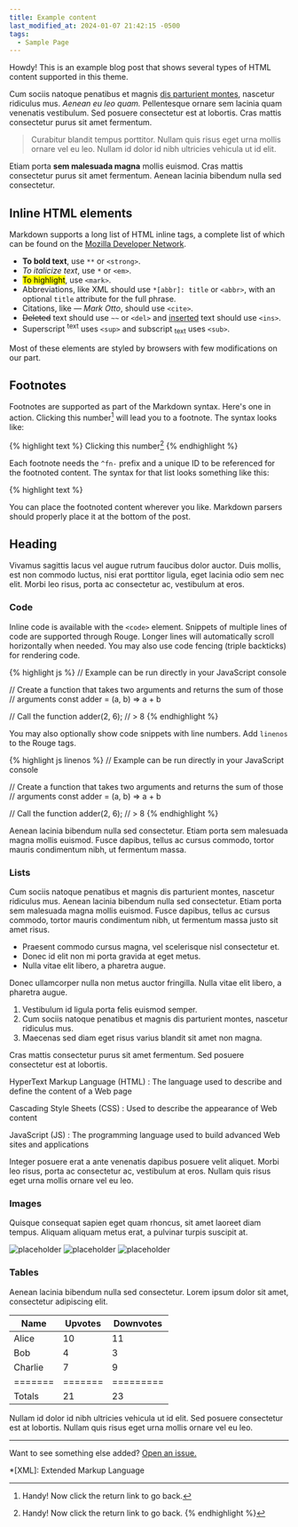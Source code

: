 ```yaml
---
title: Example content
last_modified_at: 2024-01-07 21:42:15 -0500
tags:
  - Sample Page
---
```


<p class="message">
  Howdy! This is an example blog post that shows several types of HTML content
  supported in this theme.
</p>

<!-- more -->

Cum sociis natoque penatibus et magnis <a href="#">dis parturient montes</a>,
nascetur ridiculus mus. *Aenean eu leo quam.* Pellentesque ornare sem lacinia
quam venenatis vestibulum. Sed posuere consectetur est at lobortis. Cras mattis
consectetur purus sit amet fermentum.

> Curabitur blandit tempus porttitor. Nullam quis risus eget urna mollis ornare
> vel eu leo. Nullam id dolor id nibh ultricies vehicula ut id elit.

Etiam porta **sem malesuada magna** mollis euismod. Cras mattis consectetur
purus sit amet fermentum. Aenean lacinia bibendum nulla sed consectetur.

## Inline HTML elements

Markdown supports a long list of HTML inline tags, a complete list of which can
be found on the [Mozilla Developer Network][1].

- **To bold text**, use `**` or `<strong>`.
- *To italicize text*, use `*` or `<em>`.
- <mark>To highlight</mark>, use `<mark>`.
- Abbreviations, like XML should use `*[abbr]: title` or `<abbr>`, with an
  optional `title` attribute for the full phrase.
- Citations, like <cite>&mdash; Mark Otto</cite>, should use `<cite>`.
- ~~Deleted~~ text should use `~~` or `<del>` and <ins>inserted</ins> text
  should use `<ins>`.
- Superscript <sup>text</sup> uses `<sup>` and subscript <sub>text</sub> uses
  `<sub>`.

Most of these elements are styled by browsers with few modifications on our
part.

## Footnotes

Footnotes are supported as part of the Markdown syntax. Here's one in action.
Clicking this number[^fn-example_footnote] will lead you to a footnote. The
syntax looks like:

{% highlight text %}
Clicking this number[^fn-sample_footnote]
{% endhighlight %}

Each footnote needs the `^fn-` prefix and a unique ID to be referenced for the
footnoted content. The syntax for that list looks something like this:

{% highlight text %}
[^fn-sample_footnote]: Handy! Now click the return link to go back.
{% endhighlight %}

You can place the footnoted content wherever you like. Markdown parsers should
properly place it at the bottom of the post.

## Heading

Vivamus sagittis lacus vel augue rutrum faucibus dolor auctor. Duis mollis, est
non commodo luctus, nisi erat porttitor ligula, eget lacinia odio sem nec elit.
Morbi leo risus, porta ac consectetur ac, vestibulum at eros.

### Code

Inline code is available with the `<code>` element. Snippets of multiple lines
of code are supported through Rouge. Longer lines will automatically scroll
horizontally when needed. You may also use code fencing (triple backticks) for
rendering code.

{% highlight js %}
// Example can be run directly in your JavaScript console

// Create a function that takes two arguments and returns the sum of those
// arguments
const adder = (a, b) => a + b

// Call the function
adder(2, 6);
// > 8
{% endhighlight %}

You may also optionally show code snippets with line numbers. Add `linenos` to
the Rouge tags.

{% highlight js linenos %}
// Example can be run directly in your JavaScript console

// Create a function that takes two arguments and returns the sum of those
// arguments
const adder = (a, b) => a + b

// Call the function
adder(2, 6);
// > 8
{% endhighlight %}

Aenean lacinia bibendum nulla sed consectetur. Etiam porta sem malesuada magna
mollis euismod. Fusce dapibus, tellus ac cursus commodo, tortor mauris
condimentum nibh, ut fermentum massa.

### Lists

Cum sociis natoque penatibus et magnis dis parturient montes, nascetur ridiculus
mus. Aenean lacinia bibendum nulla sed consectetur. Etiam porta sem malesuada
magna mollis euismod. Fusce dapibus, tellus ac cursus commodo, tortor mauris
condimentum nibh, ut fermentum massa justo sit amet risus.

- Praesent commodo cursus magna, vel scelerisque nisl consectetur et.
- Donec id elit non mi porta gravida at eget metus.
- Nulla vitae elit libero, a pharetra augue.

Donec ullamcorper nulla non metus auctor fringilla. Nulla vitae elit libero, a
pharetra augue.

1. Vestibulum id ligula porta felis euismod semper.
2. Cum sociis natoque penatibus et magnis dis parturient montes, nascetur
   ridiculus mus.
3. Maecenas sed diam eget risus varius blandit sit amet non magna.

Cras mattis consectetur purus sit amet fermentum. Sed posuere consectetur est at
lobortis.

HyperText Markup Language (HTML)
: The language used to describe and define the content of a Web page

Cascading Style Sheets (CSS)
: Used to describe the appearance of Web content

JavaScript (JS)
: The programming language used to build advanced Web sites and applications

Integer posuere erat a ante venenatis dapibus posuere velit aliquet. Morbi leo
risus, porta ac consectetur ac, vestibulum at eros. Nullam quis risus eget urna
mollis ornare vel eu leo.

### Images

Quisque consequat sapien eget quam rhoncus, sit amet laoreet diam tempus.
Aliquam aliquam metus erat, a pulvinar turpis suscipit at.

![placeholder](https://via.placeholder.com/800x400 "Large example image")
![placeholder](https://via.placeholder.com/400x200 "Medium example image")
![placeholder](https://via.placeholder.com/200x200 "Small example image")

### Tables

Aenean lacinia bibendum nulla sed consectetur. Lorem ipsum dolor sit amet,
consectetur adipiscing elit.

| Name    | Upvotes | Downvotes |
| ------- | ------- | --------- |
| Alice   | 10      | 11        |
| Bob     | 4       | 3         |
| Charlie | 7       | 9         |
| ======= | ======= | ========= |
| Totals  | 21      | 23        |

Nullam id dolor id nibh ultricies vehicula ut id elit. Sed posuere consectetur
est at lobortis. Nullam quis risus eget urna mollis ornare vel eu leo.

---

Want to see something else added? [Open an issue.][2]

[^fn-example_footnote]: Handy! Now click the return link to go back.

*[XML]: Extended Markup Language

[1]: https://developer.mozilla.org/en-US/docs/Web/HTML/Element
[2]: https://github.com/TwoPizza9621536/accessible-lanyon/issues/new
